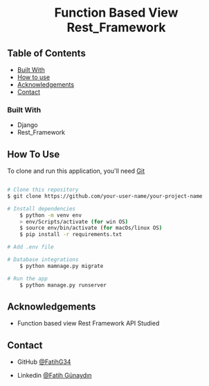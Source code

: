 <!-- Please update value in the {}  -->

<h1 align="center">Function Based View Rest_Framework</h1>


<!-- <div align="center">
  <h3>
    <a href="https://{your-demo-link.your-domain}">
      Demo
    </a>
     | 
    <a href="https://{your-url-to-the-solution}">
      Project
    </a>
 
  </h3>
</div> -->

<!-- TABLE OF CONTENTS -->

## Table of Contents

<!-- - [Overview](#overview) -->
<!-- - [Features](#features) -->
- [Built With](#built-with)
- [How to use](#how-to-use)
- [Acknowledgements](#acknowledgements)
- [Contact](#contact)

<!-- OVERVIEW -->

<!-- ## Overview -->

<!-- ![screenshot](https://user-images.githubusercontent.com/16707738/92399059-5716eb00-f132-11ea-8b14-bcacdc8ec97b.png) -->

### Built With

<!-- This section should list any major frameworks that you built your project using. Here are a few examples.-->

- Django
- Rest_Framework

## How To Use

<!-- This is an example, please update according to your application -->

To clone and run this application, you'll need [Git](https://git-scm.com) 
```bash

# Clone this repository
$ git clone https://github.com/your-user-name/your-project-name

# Install dependencies
    $ python -m venv env
    > env/Scripts/activate (for win OS)
    $ source env/bin/activate (for macOs/linux OS)
    $ pip install -r requirements.txt

# Add .env file

# Database integrations
    $ python mamnage.py migrate

# Run the app
    $ python manage.py runserver
```

## Acknowledgements

- Function based view Rest Framework API Studied

## Contact

<!-- - Website [your-website.com](https://{your-web-site-link}) -->
- GitHub [@FatihG34](https://github.com/FatihG34)

- Linkedin [@Fatih Günaydın](https://www.linkedin.com/in/fatih-gunaydin/)
<!-- - Twitter [@your-twitter](https://{twitter.com/your-username}) -->
